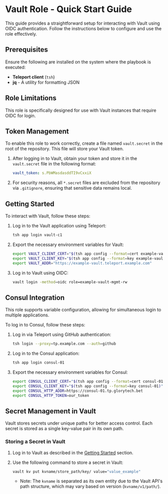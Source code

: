 # Vault Role - Quick Start Guide

This guide provides a straightforward setup for interacting with Vault using OIDC authentication. Follow the instructions below to configure and use the role effectively.

## Prerequisites

Ensure the following are installed on the system where the playbook is executed:

- **Teleport client** (`tsh`)
- **jq** - A utility for formatting JSON

## Role Limitations

This role is specifically designed for use with Vault instances that require OIDC for login.

## Token Management

To enable this role to work correctly, create a file named `vault.secret` in the root of the repository. This file will store your Vault token.

1. After logging in to Vault, obtain your token and store it in the `vault.secret` file in the following format:

    ```yaml
    vault_token: s.PbWMasdasddTI9vCxxiX
    ```

2. For security reasons, all `*.secret` files are excluded from the repository via `.gitignore`, ensuring that sensitive data remains local.



## Getting Started

To interact with Vault, follow these steps:

1. Log in to the Vault application using Teleport:

    ```bash
    tsh app login vault-c1
    ```

2. Export the necessary environment variables for Vault:

    ```bash
    export VAULT_CLIENT_CERT="$(tsh app config --format=cert example-vault)"
    export VAULT_CLIENT_KEY="$(tsh app config --format=key example-vault)"
    export VAULT_ADDR="https://example-vault.teleport.example.com"
    ```

3. Log in to Vault using OIDC:

    ```bash
    vault login -method=oidc role=example-vault-mgmt-rw
    ```

## Consul Integration

This role supports variable configuration, allowing for simultaneous login to multiple applications.

To log in to Consul, follow these steps:

1. Log in via Teleport using GitHub authentication:

    ```bash
    tsh login --proxy=tp.example.com --auth=github
    ```

2. Log in to the Consul application:

    ```bash
    tsh app login consul-01
    ```

3. Export the necessary environment variables for Consul:

    ```bash
    export CONSUL_CLIENT_CERT="$(tsh app config --format=cert consul-01)"
    export CONSUL_CLIENT_KEY="$(tsh app config --format=key consul-01)"
    export CONSUL_HTTP_ADDR=https://consul-01.tp.glorytech.bet
    export CONSUL_HTTP_TOKEN=our_token
    ```

## Secret Management in Vault

Vault stores secrets under unique paths for better access control. Each secret is stored as a single key-value pair in its own path.

### Storing a Secret in Vault

1. Log in to Vault as described in the [Getting Started](#getting-started) section.
2. Use the following command to store a secret in Vault:

    ```bash
    vault kv put kvname/store_path/key/ value="value_example"
    ```

   - Note: The `kvname` is separated as its own entity due to the Vault API's path structure, which may vary based on version (`kvname/v1/path/`).